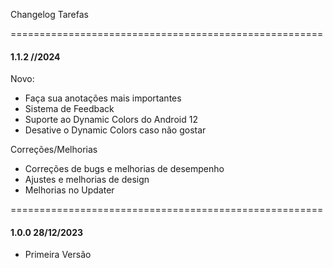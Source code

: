 Changelog Tarefas

======================================================
#### 1.1.2 **/**/2024

Novo:
- Faça sua anotações mais importantes
- Sistema de Feedback
- Suporte ao Dynamic Colors do Android 12
- Desative o Dynamic Colors caso não gostar

Correções/Melhorias
- Correções de bugs e melhorias de desempenho
- Ajustes e melhorias de design
- Melhorias no Updater

======================================================
#### 1.0.0 28/12/2023
- Primeira Versão